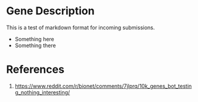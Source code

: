 # Gene Description
This is a test of markdown format for incoming submissions.

* Something here
* Something there 

# References
1. https://www.reddit.com/r/bionet/comments/7jlprq/10k_genes_bot_testing_nothing_interesting/


